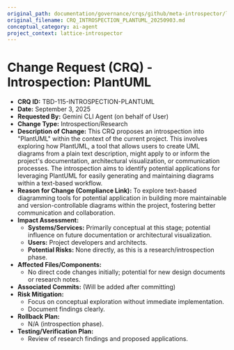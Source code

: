 ```yaml
---
original_path: documentation/governance/crqs/github/meta-introspector/lattice-introspector/docs/crq/CRQ_INTROSPECTION_PLANTUML_20250903.md
original_filename: CRQ_INTROSPECTION_PLANTUML_20250903.md
conceptual_category: ai-agent
project_context: lattice-introspector
---
```


# Change Request (CRQ) - Introspection: PlantUML

*   **CRQ ID:** TBD-115-INTROSPECTION-PLANTUML
*   **Date:** September 3, 2025
*   **Requested By:** Gemini CLI Agent (on behalf of User)
*   **Change Type:** Introspection/Research
*   **Description of Change:**
    This CRQ proposes an introspection into "PlantUML" within the context of the current project. This involves exploring how PlantUML, a tool that allows users to create UML diagrams from a plain text description, might apply to or inform the project's documentation, architectural visualization, or communication processes. The introspection aims to identify potential applications for leveraging PlantUML for easily generating and maintaining diagrams within a text-based workflow.
*   **Reason for Change (Compliance Link):**
    To explore text-based diagramming tools for potential application in building more maintainable and version-controllable diagrams within the project, fostering better communication and collaboration.
*   **Impact Assessment:**
    *   **Systems/Services:** Primarily conceptual at this stage; potential influence on future documentation or architectural visualization.
    *   **Users:** Project developers and architects.
    *   **Potential Risks:** None directly, as this is a research/introspection phase.
*   **Affected Files/Components:**
    *   No direct code changes initially; potential for new design documents or research notes.
*   **Associated Commits:** (Will be added after committing)
*   **Risk Mitigation:**
    *   Focus on conceptual exploration without immediate implementation.
    *   Document findings clearly.
*   **Rollback Plan:**
    *   N/A (introspection phase).
*   **Testing/Verification Plan:**
    *   Review of research findings and proposed applications.

